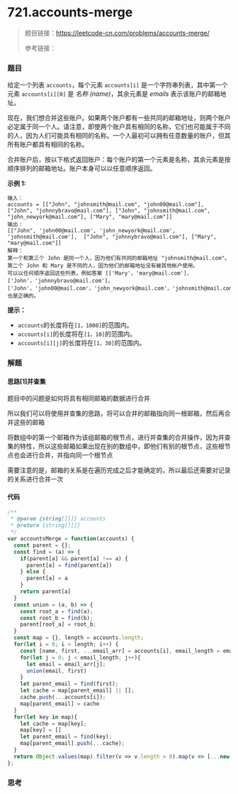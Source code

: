 # 721.accounts-merge

> 题目链接：https://leetcode-cn.com/problems/accounts-merge/
>
> 参考链接：

### 题目

给定一个列表 `accounts`，每个元素 `accounts[i]` 是一个字符串列表，其中第一个元素 `accounts[i][0]` 是 *名称 (name)*，其余元素是 *emails* 表示该账户的邮箱地址。

现在，我们想合并这些账户。如果两个账户都有一些共同的邮箱地址，则两个账户必定属于同一个人。请注意，即使两个账户具有相同的名称，它们也可能属于不同的人，因为人们可能具有相同的名称。一个人最初可以拥有任意数量的账户，但其所有账户都具有相同的名称。

合并账户后，按以下格式返回账户：每个账户的第一个元素是名称，其余元素是按顺序排列的邮箱地址。账户本身可以以任意顺序返回。

**示例 1:**

```
输入：
accounts = [["John", "johnsmith@mail.com", "john00@mail.com"], ["John", "johnnybravo@mail.com"], ["John", "johnsmith@mail.com", "john_newyork@mail.com"], ["Mary", "mary@mail.com"]]
输出：
[["John", 'john00@mail.com', 'john_newyork@mail.com', 'johnsmith@mail.com'],  ["John", "johnnybravo@mail.com"], ["Mary", "mary@mail.com"]]
解释：
第一个和第三个 John 是同一个人，因为他们有共同的邮箱地址 "johnsmith@mail.com"。 
第二个 John 和 Mary 是不同的人，因为他们的邮箱地址没有被其他帐户使用。
可以以任何顺序返回这些列表，例如答案 [['Mary'，'mary@mail.com']，['John'，'johnnybravo@mail.com']，
['John'，'john00@mail.com'，'john_newyork@mail.com'，'johnsmith@mail.com']] 也是正确的。
```

**提示：**

- `accounts`的长度将在`[1，1000]`的范围内。
- `accounts[i]`的长度将在`[1，10]`的范围内。
- `accounts[i][j]`的长度将在`[1，30]`的范围内。



### 解题

#### 思路[1]并查集

题目中的问题是如何将具有相同邮箱的数据进行合并

所以我们可以将使用并查集的思路，将可以合并的邮箱指向同一根邮箱，然后再合并这些的邮箱

将数组中的第一个邮箱作为该组邮箱的根节点，进行并查集的合并操作，因为并查集的特性，所以这些邮箱如果出现在别的数组中，即他们有别的根节点，这些根节点也会进行合并，并指向同一个根节点

需要注意的是，邮箱的关系是在遍历完成之后才能确定的，所以最后还需要对记录的关系进行合并一次

#### 代码

```javascript
/**
 * @param {string[][]} accounts
 * @return {string[][]}
 */
var accountsMerge = function(accounts) {
  const parent = {};
  const find = (a) => {
    if(parent[a] && parent[a] !== a) {
      parent[a] = find(parent[a]) 
    } else {
      parent[a] = a
    }
    return parent[a]
  }
  const union = (a, b) => {
    const root_a = find(a);
    const root_b = find(b);
    parent[root_a] = root_b;
  }
  const map = {}, length = accounts.length;
  for(let i = 0; i < length; i++) {
    const [name, first, ...email_arr] = accounts[i], email_length = email_arr.length;
    for(let j = 0; j < email_length; j++){
      let email = email_arr[j];
      union(email, first)
    }
    let parent_email = find(first);
    let cache = map[parent_email] || [];
    cache.push(...accounts[i]);
    map[parent_email] = cache
  }
  for(let key in map){
    let cache = map[key];
    map[key] = []
    let parent_email = find(key);
    map[parent_email].push(...cache);
  }
  return Object.values(map).filter(v => v.length > 0).map(v => [...new Set(v)].sort())
};
```



### 思考

